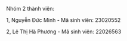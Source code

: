 Nhóm 2 thành viên:

1, Nguyễn Đức Minh - Mã sinh viên: 23020552

2, Lê Thị Hà Phương - Mã sinh viên: 22026563

